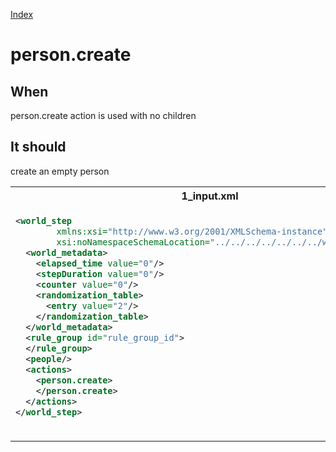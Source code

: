 [Index](./index.md)
# person.create
## When
person.create action is used with no children

## It should
create an empty person
<table>
<tr>
<th>1_input.xml</th>
<th>2_expected.xml</th>
</tr>
<tr>
<td style="vertical-align:top">
  
```xml
<world_step
        xmlns:xsi="http://www.w3.org/2001/XMLSchema-instance"
        xsi:noNamespaceSchemaLocation="../../../../../../../world_step.xsd">
  <world_metadata>
    <elapsed_time value="0"/>
    <stepDuration value="0"/>
    <counter value="0"/>
    <randomization_table>
      <entry value="2"/>
    </randomization_table>
  </world_metadata>
  <rule_group id="rule_group_id">
  </rule_group>
  <people/>
  <actions>
    <person.create>
    </person.create>
  </actions>
</world_step>
```
  
</td>
<td style="vertical-align:top">

```xml
<world_step xmlns:xsi="http://www.w3.org/2001/XMLSchema-instance" xsi:noNamespaceSchemaLocation="../../../../../../../world_step.xsd">
  <world_metadata>
    <elapsed_time value="0"/>
    <stepDuration value="0"/>
    <counter value="1"/>
    <randomization_table>
      <entry value="2"/>
    </randomization_table>
  </world_metadata>
  <rule_group id="rule_group_id"/>
  <people>
    <person id="0.0">
      <location x="0" y="0"/>
      <properties/>
      <inventory/>
      <classifications/>
    </person>
  </people>
  <actions/>
</world_step>
```

</td>
</tr>
</table>
